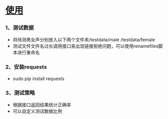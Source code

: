 # [使用]()
### 1、测试数据
* 将待测男女声分别放入以下两个文件夹/testdata/male /testdata/female
* 测试文件文件名过长调用接口易出现链接拒绝问题，可以使用renamefiles脚本进行重命名

### 2、安装requests
* sudo pip install requests

### 3、测试策略
* 根据接口返回结果统计正确率
* 可以自定义测试数据比例
